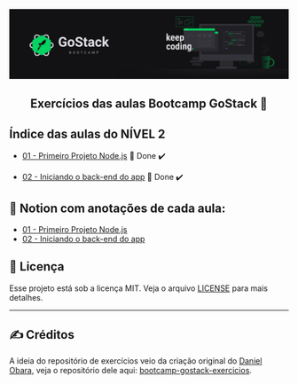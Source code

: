 <img alt="GoStack" src="../.github/GoStackBanner.png"/>

<h2 align="center">
  Exercícios das aulas Bootcamp GoStack 🚀
</h2>

## Índice das aulas do NÍVEL 2

- [01 - Primeiro Projeto Node.js](https://github.com/guilhermejulio/gostack-exercicios/tree/master/nivel-2/aula-1-primeiro-projeto-node) 🚀 Done :heavy_check_mark:

- [02 - Iniciando o back-end do app](https://github.com/guilhermejulio/gostack-exercicios/tree/master/nivel-2/aula-2-iniciando-back-end) 🚀 Done :heavy_check_mark:

## :open_book: Notion com anotações de cada aula:

- [01 - Primeiro Projeto Node.js](https://www.notion.so/Primeiro-projeto-com-Node-JS-a8b7b785458f4c5f9ecb7c70114f972b)
- [02 - Iniciando o back-end do app](https://www.notion.so/Iniciando-o-back-end-do-App-5a70acb0cfae44b5ada89ece13bd3376)

## :memo: Licença

Esse projeto está sob a licença MIT. Veja o arquivo [LICENSE](LICENSE) para mais detalhes.

---

## :writing_hand: Créditos

A ideia do repositório de exercícios veio da criação original do [Daniel Obara](https://github.com/DanielObara), veja o repositório dele aqui: [bootcamp-gostack-exercicios](https://github.com/DanielObara/bootcamp-gostack-exercicios).
